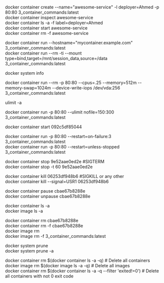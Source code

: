 docker container create --name="awesome-service" -l deployer=Ahmed -p 80:80 3_container_commands:latest \
docker container inspect awesome-service \
docker container ls -a -f label=deployer=Ahmed \
docker container start awesome-service  \
docker container rm -f awesome-service

docker container run --hostname="mycontainer.example.com" 3_container_commands:latest \
docker container run --rm -ti --mount type=bind,target=/mnt/session_data,source=/data 3_container_commands:latest

docker system info

docker container run --rm -p 80:80 --cpus=.25 --memory=512m --memory-swap=1024m --device-write-iops /dev/vda:256 3_container_commands:latest

ulimit -a

docker container run -p 80:80 --ulimit nofile=150:300 3_container_commands:latest

docker container start 092c5df85044

docker container run -p 80:80 --restart=on-failure:3 3_container_commands:latest \
docker container run -p 80:80 --restart=unless-stopped 3_container_commands:latest

docker container stop 9e52aae0ed2e #SIGTERM \
docker container stop -t 60 9e52aae0ed2e

docker container kill 06253df948b6 #SIGKILL or any other \
docker container kill --signal=USR1 06253df948b6

docker container pause cbae67b8288e \
docker container unpause cbae67b8288e

docker container ls -a \
docker image ls -a

docker container rm cbae67b8288e \
docker container rm -f cbae67b8288e \
docker image rm \
docker image rm -f 3_container_commands:latest

docker system prune \
docker system prune -a

docker container rm \$(docker container ls -a -q) # Delete all containers \
docker image rm \$(docker image ls -a -q) # Delete all images \
docker container rm \$(docker container ls -a -q --filter 'exited!=0') # Delete all containers with not 0 exit code
